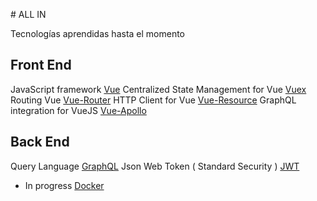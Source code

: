 # ALL IN 

Tecnologías aprendidas hasta el momento

## Front End

JavaScript framework [Vue](https://github.com/vuejs/vue)
Centralized State Management for Vue [Vuex](https://github.com/vuejs/vuex)
Routing Vue [Vue-Router](https://github.com/vuejs/vue-router)
HTTP Client for Vue [Vue-Resource](https://github.com/pagekit/vue-resource)
GraphQL integration for VueJS [Vue-Apollo](https://github.com/Akryum/vue-apollo)


## Back End

Query Language [GraphQL](https://github.com/facebook/graphql)
Json Web Token ( Standard Security ) [JWT](https://github.com/auth0/node-jsonwebtoken)
* In progress [Docker](https://www.docker.com/)